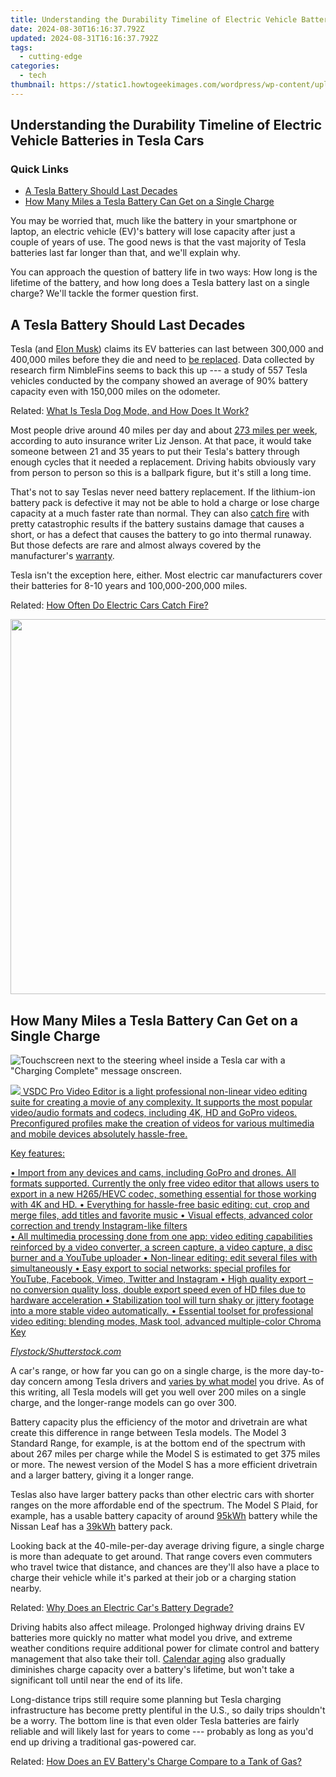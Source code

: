 ```yaml
---
title: Understanding the Durability Timeline of Electric Vehicle Batteries in Tesla Cars
date: 2024-08-30T16:16:37.792Z
updated: 2024-08-31T16:16:37.792Z
tags:
  - cutting-edge
categories:
  - tech
thumbnail: https://static1.howtogeekimages.com/wordpress/wp-content/uploads/2022/09/shutterstock_1515252866.jpg
---
```


## Understanding the Durability Timeline of Electric Vehicle Batteries in Tesla Cars

### Quick Links

* [A Tesla Battery Should Last Decades](https://techidaily.com/how-to-repair-apple-iphone-xs-system-drfone-by-drfone-ios-system-repair-ios-system-repair/)
* [How Many Miles a Tesla Battery Can Get on a Single Charge](https://extra-skills.techidaily.com/in-2024-sneak-peek-into-facebooks-off-activity-tracking-is-it-safe/)

 You may be worried that, much like the battery in your smartphone or laptop, an electric vehicle (EV)'s battery will lose capacity after just a couple of years of use. The good news is that the vast majority of Tesla batteries last far longer than that, and we'll explain why.

 You can approach the question of battery life in two ways: How long is the lifetime of the battery, and how long does a Tesla battery last on a single charge? We'll tackle the former question first.

##  A Tesla Battery Should Last Decades

 Tesla (and [Elon Musk](https://twitter.com/elonmusk/status/1117099861273219073)) claims its EV batteries can last between 300,000 and 400,000 miles before they die and need to [be replaced](https://some-knowledge.techidaily.com/2024-approved-immediate-fixes-for-iphone-blurry-image-problems/). Data collected by research firm NimbleFins seems to back this up --- a study of 557 Tesla vehicles conducted by the company showed an average of 90% battery capacity even with 150,000 miles on the odometer.

Related: [What Is Tesla Dog Mode, and How Does It Work?](https://bypass-frp.techidaily.com/in-2024-how-to-bypass-frp-from-tecno-phantom-v-flip-by-drfone-android/) 

 Most people drive around 40 miles per day and about [273 miles per week](https://getjerry.com/questions/how-often-do-tesla-batteries-need-to-be-replaced), according to auto insurance writer Liz Jenson. At that pace, it would take someone between 21 and 35 years to put their Tesla's battery through enough cycles that it needed a replacement. Driving habits obviously vary from person to person so this is a ballpark figure, but it's still a long time.

 That's not to say Teslas never need battery replacement. If the lithium-ion battery pack is defective it may not be able to hold a charge or lose charge capacity at a much faster rate than normal. They can also [catch fire](https://screen-video-capture.techidaily.com/new-unified-webcamscreen-capture-strategies-for-2024/) with pretty catastrophic results if the battery sustains damage that causes a short, or has a defect that causes the battery to go into thermal runaway. But those defects are rare and almost always covered by the manufacturer's [warranty](https://www.tesla.com/support/vehicle-warranty).

 Tesla isn't the exception here, either. Most electric car manufacturers cover their batteries for 8-10 years and 100,000-200,000 miles.

Related: [How Often Do Electric Cars Catch Fire?](https://screen-video-capture.techidaily.com/new-unified-webcamscreen-capture-strategies-for-2024/) 

<!-- affiliate ads begin -->
<a href="https://appsumo.8odi.net/c/5597632/2068416/7443" target="_top" id="2068416"><img src="//a.impactradius-go.com/display-ad/7443-2068416" border="0" alt="" width="1200" height="600"/></a><img height="0" width="0" src="https://appsumo.8odi.net/i/5597632/2068416/7443" style="position:absolute;visibility:hidden;" border="0" />
<!-- affiliate ads end -->
##  How Many Miles a Tesla Battery Can Get on a Single Charge

![Touchscreen next to the steering wheel inside a Tesla car with a "Charging Complete" message onscreen.](https://static1.howtogeekimages.com/wordpress/wp-content/uploads/2022/09/shutterstock_1515263474.jpg) 

<!-- affiliate ads begin -->
<a href="https://secure.2checkout.com/order/checkout.php?PRODS=4693127&QTY=1&AFFILIATE=108875&CART=1"><img src="https://www.videosoftdev.com/images/video_editor/screenshots/1.jpg" border="0">
VSDC Pro Video Editor is a light professional non-linear video editing suite for creating a movie of any complexity. It supports the most popular video/audio formats and codecs, including 4K, HD and GoPro videos. Preconfigured profiles make the creation of videos for various multimedia and mobile devices absolutely hassle-free.

Key features:

•	Import from any devices and cams, including GoPro and drones. All formats supported. Сurrently the only free video editor that allows users to export in a new H265/HEVC codec, something essential for those working with 4K and HD.
•	Everything for hassle-free basic editing: cut, crop and merge files, add titles and favorite music
•	Visual effects, advanced color correction and trendy Instagram-like filters   
•	All multimedia processing done from one app: video editing capabilities reinforced by  a video converter, a screen capture, a video capture, a disc burner and a YouTube uploader
•	Non-linear editing: edit several files with simultaneously 
•	Easy export to social networks: special profiles for YouTube, Facebook, Vimeo, Twitter and Instagram
•	High quality export – no conversion quality loss, double export speed even of HD files due to hardware acceleration
•	Stabilization tool will turn shaky or jittery footage into a more stable video automatically. 
•	Essential toolset for professional video editing: blending modes, Mask tool, advanced multiple-color Chroma Key  
</a>
<!-- affiliate ads end -->
_[Flystock/Shutterstock.com](https://www.shutterstock.com/image-photo/tesla-car-vienna-austria-july-2019-1515263474)_

 A car's range, or how far you can go on a single charge, is the more day-to-day concern among Tesla drivers and [varies by what model](https://news.energysage.com/how-long-do-tesla-car-batteries-last/) you drive. As of this writing, all Tesla models will get you well over 200 miles on a single charge, and the longer-range models can go over 300.

 Battery capacity plus the efficiency of the motor and drivetrain are what create this difference in range between Tesla models. The Model 3 Standard Range, for example, is at the bottom end of the spectrum with about 267 miles per charge while the Model S is estimated to get 375 miles or more. The newest version of the Model S has a more efficient drivetrain and a larger battery, giving it a longer range.

 Teslas also have larger battery packs than other electric cars with shorter ranges on the more affordable end of the spectrum. The Model S Plaid, for example, has a usable battery capacity of around [95kWh](https://ev-database.org/car/1405/Tesla-Model-S-Plaid) battery while the Nissan Leaf has a [39kWh](https://ev-database.org/imp/car/1656/Nissan-Leaf#charging) battery pack.

 Looking back at the 40-mile-per-day average driving figure, a single charge is more than adequate to get around. That range covers even commuters who travel twice that distance, and chances are they'll also have a place to charge their vehicle while it's parked at their job or a charging station nearby.

Related: [Why Does an Electric Car's Battery Degrade?](https://youtube-web.techidaily.com/ed-in-2024-youtubes-earnings-go-up-with-500-subs/) 

 Driving habits also affect mileage. Prolonged highway driving drains EV batteries more quickly no matter what model you drive, and extreme weather conditions require additional power for climate control and battery management that also take their toll. [Calendar aging](https://youtube-web.techidaily.com/ed-in-2024-youtubes-earnings-go-up-with-500-subs/) also gradually diminishes charge capacity over a battery's lifetime, but won't take a significant toll until near the end of its life.

 Long-distance trips still require some planning but Tesla charging infrastructure has become pretty plentiful in the U.S., so daily trips shouldn't be a worry. The bottom line is that even older Tesla batteries are fairly reliable and will likely last for years to come --- probably as long as you'd end up driving a traditional gas-powered car.

Related: [How Does an EV Battery's Charge Compare to a Tank of Gas?](https://activate-lock.techidaily.com/in-2024-bypass-activation-lock-on-iphone-11-pro-max-4-easy-ways-by-drfone-ios/)

<ins class="adsbygoogle"
     style="display:block"
     data-ad-format="autorelaxed"
     data-ad-client="ca-pub-7571918770474297"
     data-ad-slot="1223367746"></ins>



<ins class="adsbygoogle"
     style="display:block"
     data-ad-client="ca-pub-7571918770474297"
     data-ad-slot="8358498916"
     data-ad-format="auto"
     data-full-width-responsive="true"></ins>


